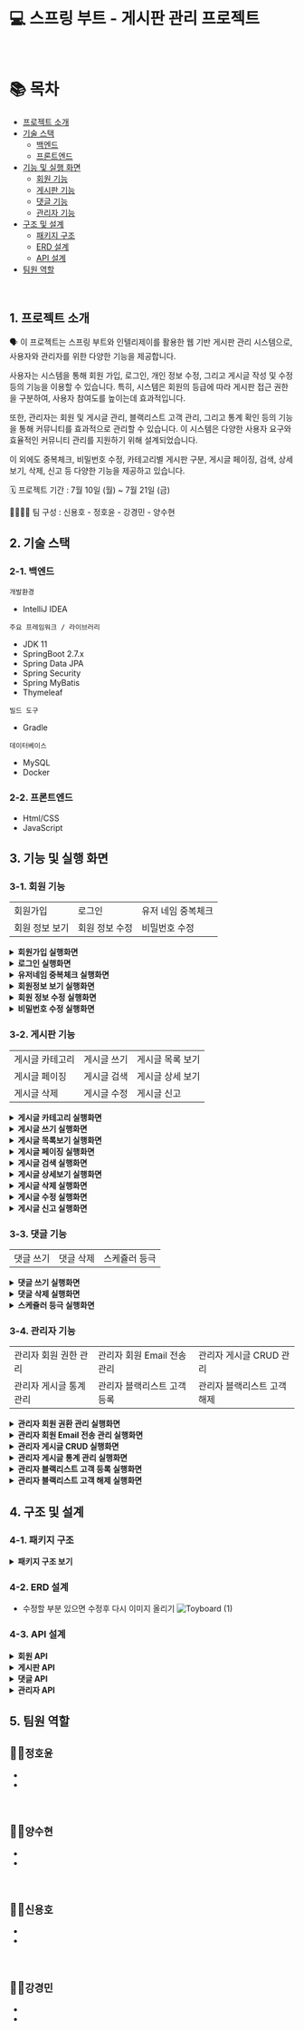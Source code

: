 # 💻 스프링 부트 - 게시판 관리 프로젝트
<br>

# 📚 목차
* [프로젝트 소개](#1-프로젝트-소개)
* [기술 스택](#2-기술-스택)
  * [백엔드](#2-1-백엔드)
  * [프론트엔드](#2-2-프론트엔드)
* [기능 및 실행 화면](#3-기능-및-실행-화면)
  * [회원 기능](#3-1-회원-기능)
  * [게시판 기능](#3-2-게시판-기능)
  * [댓글 기능](#3-3-댓글-기능)
  * [관리자 기능](#3-4-관리자-기능)
* [구조 및 설계](#4-구조-및-설계)
  * [패키지 구조](#4-1-패키지-구조)
  * [ERD 설계](#4-2-erd-설계)
  * [API 설계](#4-3-api-설계)
* [팀원 역할](#5-팀원-역할)
<br>

## 1. 프로젝트 소개 

🗣️ 이 프로젝트는 스프링 부트와 인텔리제이를 활용한 웹 기반 게시판 관리 시스템으로, 사용자와 관리자를 위한 다양한 기능을 제공합니다.

사용자는 시스템을 통해 회원 가입, 로그인, 개인 정보 수정, 그리고 게시글 작성 및 수정 등의 기능을 이용할 수 있습니다. 특히, 시스템은 회원의 등급에 따라 게시판 접근 권한을 구분하여, 사용자 참여도를 높이는데 효과적입니다.

또한, 관리자는 회원 및 게시글 관리, 블랙리스트 고객 관리, 그리고 통계 확인 등의 기능을 통해 커뮤니티를 효과적으로 관리할 수 있습니다. 이 시스템은 다양한 사용자 요구와 효율적인 커뮤니티 관리를 지원하기 위해 설계되었습니다.

이 외에도 중복체크, 비밀번호 수정, 카테고리별 게시판 구분, 게시글 페이징, 검색, 상세보기, 삭제, 신고 등 다양한 기능을 제공하고 있습니다.

🗓️ 프로젝트 기간 : 7월 10일 (월) ~ 7월 21일 (금) 

👨‍👨‍👧‍👧 팀 구성 : 신용호 - 정호윤 - 강경민 - 양수현

## 2. 기술 스택
### 2️-1. 백엔드
`개발환경` 
* IntelliJ IDEA
  
`주요 프레임워크 / 라이브러리`
* JDK 11
* SpringBoot 2.7.x
* Spring Data JPA
* Spring Security
* Spring MyBatis
* Thymeleaf
  
`빌드 도구`
* Gradle
  
`데이터베이스`
* MySQL 
* Docker
  
### 2-2. 프론트엔드
* Html/CSS
* JavaScript

## 3. 기능 및 실행 화면
### 3-1. 회원 기능
<table>
  <tr>
    <td>회원가입</td>
    <td>로그인</td>
    <td>유저 네임 중복체크</td>
  </tr>
  <tr>
    <td>회원 정보 보기</td>
    <td>회원 정보 수정</td>
    <td>비밀번호 수정</td>
  </tr>
</table>

<details>
    <summary><strong>회원가입 실행화면</strong> </summary> - 회원가입 페이지에서 회원가입 구현 (id, username, password, email, nickName, role, createdAt, updatedAt) <br> - role은 새싹회원과 우수회원으로 구분(디폴트: 새싹회원, 게시글 수 10개 이상 우수 회원) <br> - 스크린샷첨부(이 부분 글 삭제하고 여기에 넣으면 될것 같아요!!) </details>
<details>
    <summary><strong>로그인 실행화면</strong> </summary> - 로그인 페이지에서 로그인 구현 (username, password) <br> - 스크린샷첨부  </details>
<details>
    <summary><strong>유저네임 중복체크 실행화면</strong> </summary> - 회원가입 페이지에서 동일 username 중복체크하기 <br> - 스크린샷 첨부 </details>
<details>
    <summary><strong>회원정보 보기 실행화면</strong> </summary> - 회원정보 페이지에서 username, email, role, createdAt 확인 <br> - 스크린샷첨부  </details>
<details>
    <summary><strong>회원 정보 수정 실행화면</strong> </summary> - 회원정보 수정페이지에서 email, nickName 변경가능 <br> - 스크린샷 첨부 </details>
<details>
    <summary><strong>비밀번호 수정 실행화면</strong> </summary> - 비밀번호 수정 페이지에서 비밀번호 수정 구현 <br> - 스크린샷첨부  </details>
   
### 3-2. 게시판 기능 
<table>
  <tr>
    <td>게시글 카테고리</td>
    <td>게시글 쓰기</td>
    <td>게시글 목록 보기</td>
  </tr>
  <tr>
    <td>게시글 페이징</td>
    <td>게시글 검색</td>
    <td>게시글 상세 보기</td>
  </tr>
  <tr>
    <td>게시글 삭제</td>
    <td>게시글 수정</td>
    <td>게시글 신고</td>
  </tr>
</table>

<details>
    <summary><strong>게시글 카테고리 실행화면</strong> </summary> - 새싹회원 게시판, 우수회원 게시판 구현 (게시판은 2개이지만 하나의 화면을 공유해서 사용하고 카테고리로 구분함) <br> - 스크린샷첨부(이 부분 글 삭제하고 여기에 넣으면 될것 같아요!!) </details>
<details>
    <summary><strong>게시글 쓰기 실행화면</strong> </summary> - 게시글 쓰기 페이지 에서 권한(새싹, 우수)에 따라 다른 게시판에 글이 적어짐 (썸머노트 적용) <br> - 스크린샷첨부  </details>
<details>
    <summary><strong>게시글 목록보기 실행화면</strong> </summary> - 게시글 목록보기 페이지에서 게시글 목록보기 (id, title, content, thumbnail(게시글 사진), user의 nickName 화면에 보여야 함, content내용을 화면에 2줄이 넘어가면 Ellipsis(...)으로 스타일 변경, 정렬은 id순 Desc <br> - 스크린샷 첨부 </details>
<details>
    <summary><strong>게시글 페이징 실행화면</strong> </summary> - 게시글 목록보기 페이지에서 페이지당 6개 게시글 보여야 함, 게시글은 Grid 형식으로 3개씩 카드(Card) 배치 <br> - 스크린샷첨부  </details>
<details>
    <summary><strong>게시글 검색 실행화면</strong> </summary> - 게시글 목록보기 페이지에서 작성자(nickName), 제목(title), 내용(content)로 검색 가능 <br> - 스크린샷 첨부 </details>
<details>
    <summary><strong>게시글 상세보기 실행화면</strong> </summary> - 게시글 상세보기 페이지에서 id, title, content, nickName, 댓글의 comment 리스트(id, comment, 댓글의 작성자 nickName) 이 화면에 보여야 함. 게시글 삭제버튼과 수정버
    튼 보여야 함(본인이 적은 글에 대해서만), 댓글 삭제버튼이 보여야함(본인이 적은 댓글에 대해서만) <br> - 스크린샷첨부  </details>
    <details>
    <summary><strong>게시글 삭제 실행화면</strong> </summary> - 게시글 상세보기 페이지에서 본인이 적은 게시글만 삭제가능 <br> - 스크린샷첨부  </details>
<details>
    <summary><strong>게시글 수정 실행화면</strong> </summary> - 게시글 수정하기 페이지에서 title, content 수정 가능 <br> - 스크린샷 첨부 </details>
<details>
    <summary><strong>게시글 신고 실행화면</strong> </summary> - 게시글 상세보기 페이지에서 게시글 신고가능 (형태 : 욕설, 음란, 비방) <br> - 스크린샷첨부  </details>
    
### 3-3. 댓글 기능
<table>
  <tr>
    <td>댓글 쓰기</td>
    <td>댓글 삭제</td>
    <td>스케쥴러 등극</td>
  </tr>
</table>

<details>
    <summary><strong>댓글 쓰기 실행화면</strong> </summary> - 게시글 상세보기 페이지에서 댓글 쓰기 50자이내, 댓글에 댓글을 작성할 수 있음. 대댓글 기능 구현(depth 1까지) <br> - 스크린샷첨부(이 부분 글 삭제하고 여기에 넣으면 될것 같아요!!) </details>
<details>
    <summary><strong>댓글 삭제 실행화면</strong> </summary> - 게시글 상세보기 페이지에서 댓글 삭제가능(댓글은 수정은 없음) <br> - 스크린샷첨부  </details>
<details>
    <summary><strong>스케쥴러 등극 실행화면</strong> </summary> - @Schedule 을 사용하여, 1분에 한번씩 게시글 수가 10개인데, 우수회원이 아닌 새싹회원 등급 자동 변경 <br> - 스크린샷 첨부 </details>

    
### 3-4. 관리자 기능
<table>
  <tr>
    <td>관리자 회원 권한 관리</td>
    <td>관리자 회원 Email 전송 관리</td>
    <td>관리자 게시글 CRUD 관리</td>
  </tr>
  <tr>
    <td>관리자 게시글 통계 관리</td>
    <td>관리자 블랙리스트 고객 등록</td>
    <td>관리자 블랙리스트 고객 해제</td>
  </tr>
</table>

<details>
    <summary><strong>관리자 회원 권환 관리 실행화면</strong> </summary> - 회원의 role 변경 가능 <br> - 스크린샷첨부(이 부분 글 삭제하고 여기에 넣으면 될것 같아요!!) </details>
<details>
    <summary><strong>관리자 회원 Email 전송 관리 실행화면</strong> </summary> - 회원에게 email 전송 가능 <br> - 스크린샷첨부  </details>
<details>
    <summary><strong>관리자 게시글 CRUD 실행화면</strong> </summary> - 게시글 목록보기, 삭제하기, 숨기기/보이기, 블랙리스트(욕설) 등록 가능 <br> - 스크린샷 첨부 </details>
<details>
    <summary><strong>관리자 게시글 통계 관리 실행화면</strong> </summary> - 유저의 게시글 수, 댓글 수를 볼 수 있고, 댓글수가 많은 유저 순, 게시글수가 많은 유저순으로 정렬 가능 <br> - 스크린샷첨부  </details>
<details>
    <summary><strong>관리자 블랙리스트 고객 등록 실행화면</strong> </summary> - 게시글 신고목록 페이지 구현, 해당 페이지에서 블랙리스트 고객 등록 가능 <br> - 스크린샷 첨부 </details>
<details>
    <summary><strong>관리자 블랙리스트 고객 해제 실행화면</strong> </summary> - 게시글 신고목록 페이지 구현, 해당 페이지에서 블랙리스트 고객 해제 가능 <br> - 스크린샷첨부  </details>


## 4. 구조 및 설계
### 4-1. 패키지 구조
<details>
    <summary><strong>패키지 구조 보기</strong> </summary> - 프로젝트 완성 후 넣기 </details> 
    
### 4-2. ERD 설계
- 수정할 부분 있으면 수정후 다시 이미지 올리기
![Toyboard (1)](https://github.com/YangSooHyun0/TIL/assets/111266513/a4084c21-413a-4667-929b-23e7b480fb63)

### 4-3. API 설계
<details>
    <summary><strong>회원 API</strong> </summary> - 노션 스크린샷첨부 </details>
<details>
    <summary><strong>게시판 API</strong> </summary> - 노션 스크린샷첨부 </details>
 <details>
    <summary><strong>댓글 API</strong> </summary> - 노션 스크린샷첨부 </details>
 <details>
    <summary><strong>관리자 API</strong> </summary> - 노션 스크린샷첨부 </details>
    
  
## 5. 팀원 역할
👨‍💻`정호윤`
-
-
-
<br>

👩‍💻`양수현`
- 
-
-

<br>

👨‍💻`신용호`
- 
-
-

<br>

👩‍💻`강경민`
- 
-
-

